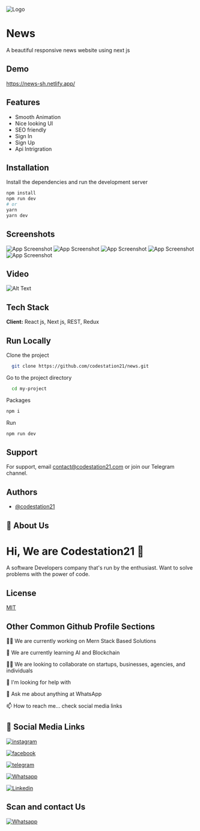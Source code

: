
![Logo](https://firebasestorage.googleapis.com/v0/b/codestation21-42e53.appspot.com/o/CodeStation-21-logo.jpg?alt=media&token=b944de69-81fd-436a-85a8-96d693aa13cb)


# News

A  beautiful responsive news website using next js

## Demo

https://news-sh.netlify.app/
## Features

- Smooth Animation
- Nice looking UI
- SEO friendly
- Sign In
- Sign Up
- Api Intrigration

## Installation


Install the dependencies and run the development server

```bash
npm install
npm run dev
# or
yarn
yarn dev
```
## Screenshots

![App Screenshot](https://firebasestorage.googleapis.com/v0/b/codestation21-42e53.appspot.com/o/news.jpeg?alt=media&token=e5e8175b-e9b5-4dc1-afb4-bdeb057f3a6c)
![App Screenshot](https://firebasestorage.googleapis.com/v0/b/codestation21-42e53.appspot.com/o/news%202.png?alt=media&token=b762ab4d-41e9-4da9-aa74-79f0532d08b1)
![App Screenshot](https://firebasestorage.googleapis.com/v0/b/codestation21-42e53.appspot.com/o/news%205.jpeg?alt=media&token=1d7a8be3-ab5c-4c66-b1a6-659329a9a696)
![App Screenshot](https://firebasestorage.googleapis.com/v0/b/codestation21-42e53.appspot.com/o/news%203.jpeg?alt=media&token=6344337b-ca97-46de-8af1-122aa80effb7)
![App Screenshot](https://firebasestorage.googleapis.com/v0/b/codestation21-42e53.appspot.com/o/news%204.jpeg?alt=media&token=f9903194-43a7-4bc9-8ab6-c4fe21b5d600)





## Video

![Alt Text](https://media.giphy.com/media/MHsPpimFNj7PS7L8Hm/giphy.gif)
## Tech Stack

**Client:** 
React js, Next js, REST, Redux



## Run Locally

Clone the project

```bash
  git clone https://github.com/codestation21/news.git
```

Go to the project directory

```bash
  cd my-project
```
Packages
```bash
npm i 
```
Run
```bash
npm run dev
```
## Support

For support, email contact@codestation21.com or join our Telegram channel.


## Authors

- [@codestation21](https://www.github.com/codestation21)


## 🚀 About Us
# Hi, We are Codestation21 👋
A software Developers company that's run by the enthusiast. Want to solve problems with the power of code.


## License

[MIT](https://codestation21.com/licences)


## Other Common Github Profile Sections
👩‍💻 We are currently working on Mern Stack Based Solutions

🧠 We are currently learning AI and Blockchain

👯‍♀️ We are looking to collaborate on startups, businesses, agencies, and individuals

🤔 I'm looking for help with 

💬 Ask me about anything at WhatsApp

📫 How to reach me... check social media links




## 🔗 Social Media Links

[![instagram](https://firebasestorage.googleapis.com/v0/b/codestation21-42e53.appspot.com/o/icons%2F1298747_instagram_brand_logo_social%20media_icon.png?alt=media&token=cdc628d8-3314-4abc-8d24-98b4d3e35028)](https://www.instagram.com/codestation21)

[![facebook](https://firebasestorage.googleapis.com/v0/b/codestation21-42e53.appspot.com/o/icons%2F5296500_fb_social%20media_facebook_facebook%20logo_social%20network_icon.png?alt=media&token=b023f508-5302-4b6a-89a8-0d9dbeed3265)](https://www.facebook.com/codestation21)

[![telegram](https://firebasestorage.googleapis.com/v0/b/codestation21-42e53.appspot.com/o/icons%2F4375108_logo_telegram_icon.png?alt=media&token=811c5566-0ce9-49bb-ad7d-04c2b5b190a2)](https://t.me/codestation21)


[![Whatsapp](https://firebasestorage.googleapis.com/v0/b/codestation21-42e53.appspot.com/o/icons%2F4362952_whatsapp_logo_social%20media_messaging%20app_icon.png?alt=media&token=ecb49d2f-dc7c-43a5-8240-611289941a5c)](https://wa.me/message/KMNVLHTT5YR2N1)


[![Linkedin](https://firebasestorage.googleapis.com/v0/b/codestation21-42e53.appspot.com/o/icons%2F1298749_linkedin_icon.png?alt=media&token=472340d3-2b74-4a74-97bc-585ca8db7296)](https://www.linkedin.com/company/codestation21)


## Scan and contact Us
[![Whatsapp](https://firebasestorage.googleapis.com/v0/b/codestation21-42e53.appspot.com/o/codestation%20qr%20code%20r.jpeg?alt=media&token=5aed4fac-e49f-4c64-a750-fb396b515063)](https://wa.me/message/KMNVLHTT5YR2N1)

